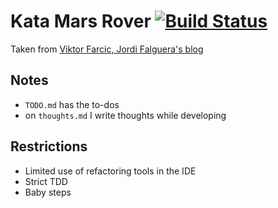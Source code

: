 # Kata Mars Rover [![Build Status](https://travis-ci.org/alvarogarcia7/marsrover-kata-java.svg)](https://travis-ci.org/alvarogarcia7/marsrover-kata-java)

Taken from [Viktor Farcic, Jordi Falguera's blog](http://technologyconversations.com/2014/10/17/java-tutorial-through-katas-mars-rover/)

## Notes

  * ``TODO.md`` has the to-dos
  * on ``thoughts.md`` I write thoughts while developing

## Restrictions

  * Limited use of refactoring tools in the IDE
  * Strict TDD
  * Baby steps

